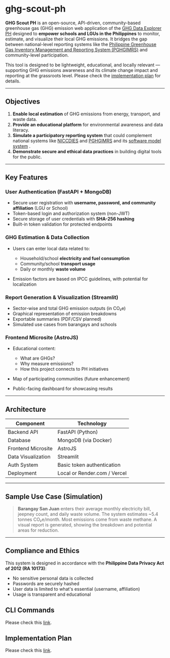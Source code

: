 # ghg-scout-ph

**GHG Scout PH** is an open-source, API-driven, community-based greenhouse gas (GHG) emission web application of the [GHG Data Explorer PH](https://ghgph-55623.firebaseapp.com/) designed to **empower schools and LGUs in the Philippines** to monitor, estimate, and visualize their local GHG emissions. It bridges the gap between national-level reporting systems like the [Philippine Greenhouse Gas Inventory Management and Reporting System (PGHGIMRS)](https://niccdies.climate.gov.ph/ghg-inventory) and community-level participation.

This tool is designed to be lightweight, educational, and locally relevant — supporting GHG emissions awareness and its climate change impact and reporting at the grassroots level. Please check the [implementation plan](https://github.com/imperionite/ghg-scout/blob/main/IMPLEMENTATION.md) for details.

---

## Objectives

1. **Enable local estimation** of GHG emissions from energy, transport, and waste data.
2. **Provide an educational platform** for environmental awareness and data literacy.
3. **Simulate a participatory reporting system** that could complement national systems like [NICCDIES](https://niccdies.climate.gov.ph/niccdies) and [PGHGIMRS](https://niccdies.climate.gov.ph/ghg-inventory) and its [software model system](https://drive.google.com/file/d/1S8Nh_YMzM4LizaWZ1gNxCKha9REjosyA/view?usp=sharing) .
4. **Demonstrate secure and ethical data practices** in building digital tools for the public.

---

## Key Features

### User Authentication (FastAPI + MongoDB)

* Secure user registration with **username, password, and community affiliation** (LGU or School)
* Token-based login and authorization system (non-JWT)
* Secure storage of user credentials with **SHA-256 hashing**
* Built-in token validation for protected endpoints

### GHG Estimation & Data Collection

* Users can enter local data related to:

  * Household/school **electricity and fuel consumption**
  * Community/school **transport usage**
  * Daily or monthly **waste volume**
* Emission factors are based on IPCC guidelines, with potential for localization

### Report Generation & Visualization (Streamlit)

* Sector-wise and total GHG emission outputs (in CO₂e)
* Graphical representation of emission breakdowns
* Exportable summaries (PDF/CSV planned)
* Simulated use cases from barangays and schools

### Frontend Microsite (AstroJS)

* Educational content:

  * What are GHGs?
  * Why measure emissions?
  * How this project connects to PH initiatives
* Map of participating communities (future enhancement)
* Public-facing dashboard for showcasing results

---

## Architecture

| Component          | Technology                   |
| ------------------ | ---------------------------- |
| Backend API        | FastAPI (Python)             |
| Database           | MongoDB (via Docker)         |
| Frontend Microsite | AstroJS                      |
| Data Visualization | Streamlit                    |
| Auth System        | Basic token authentication   |
| Deployment         | Local or Render.com / Vercel |

---

## Sample Use Case (Simulation)

> **Barangay San Juan** enters their average monthly electricity bill, jeepney count, and daily waste volume. The system estimates \~5.4 tonnes CO₂e/month. Most emissions come from waste methane. A visual report is generated, showing the breakdown and potential areas for reduction.

---

## Compliance and Ethics

This system is designed in accordance with the **Philippine Data Privacy Act of 2012 (RA 10173)**:

* No sensitive personal data is collected
* Passwords are securely hashed
* User data is limited to what's essential (username, affiliation)
* Usage is transparent and educational

## CLI Commands

Please check this [link](https://github.com/imperionite/ghg-scout/blob/main/RUNNING.md).

## Implementation Plan

Please check this [link](https://github.com/imperionite/ghg-scout/blob/main/IMPLEMENTATION.md).


